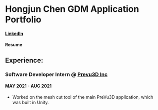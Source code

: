 # Hongjun Chen GDM Application Portfolio
#### [LinkedIn][mon_compte_linkedin]
#### Resume

## Experience:

### Software Developer Intern @ [Prevu3D Inc][prevu3d]
#### MAY 2021 - AUG 2021
- Worked on the mesh cut tool of the main PreVu3D application, which was built in Unity.

[mon_compte_linkedin]: https://www.linkedin.com/in/hongjun-c/
[prevu3d]: https://www.instagram.com/prevu3d/?hl=fr
